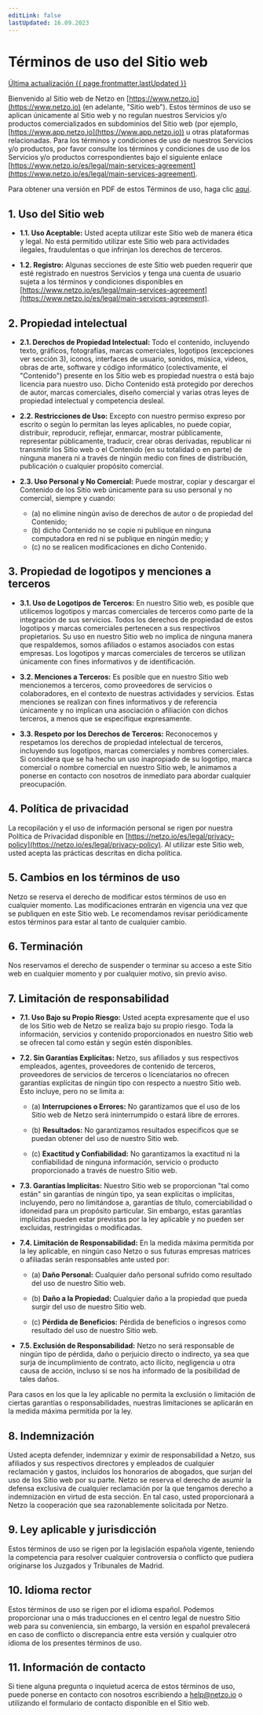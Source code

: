 ```yaml
---
editLink: false
lastUpdated: 16.09.2023
---
```


<script setup>
import { onMounted } from 'vue'
import { useData } from 'vitepress'

onMounted(async () => {
  if (window) await window.UC_UI.updateLanguage("es");
})
const { page } = useData()
</script>

# Términos de uso del Sitio web

<u>Última actualización {{ page.frontmatter.lastUpdated }}</u>

Bienvenido al Sitio web de Netzo en [https://www.netzo.io](https://www.netzo.io) (en adelante, "Sitio web"). Estos términos de uso se aplican únicamente al Sitio web y no regulan nuestros Servicios y/o productos comercializados en subdominios del Sitio web (por ejemplo, [https://www.app.netzo.io](https://www.app.netzo.io)) u otras plataformas relacionadas. Para los términos y condiciones de uso de nuestros Servicios y/o productos, por favor consulte los términos y condiciones de uso de los Servicios y/o productos correspondientes bajo el siguiente enlace [https://www.netzo.io/es/legal/main-services-agreement](https://www.netzo.io/es/legal/main-services-agreement).

Para obtener una versión en PDF de estos Términos de uso, haga clic [aquí](../../documents/website-terms-of-use-es.pdf).

## 1. Uso del Sitio web

- **1.1. Uso Aceptable:** Usted acepta utilizar este Sitio web de manera ética y legal. No está permitido utilizar este Sitio web para actividades ilegales, fraudulentas o que infrinjan los derechos de terceros.

- **1.2. Registro:** Algunas secciones de este Sitio web pueden requerir que esté registrado en nuestros Servicios y tenga una cuenta de usuario sujeta a los términos y condiciones disponibles en [https://www.netzo.io/es/legal/main-services-agreement](https://www.netzo.io/es/legal/main-services-agreement).

## 2. Propiedad intelectual

- **2.1. Derechos de Propiedad Intelectual:** Todo el contenido, incluyendo texto, gráficos, fotografías, marcas comerciales, logotipos (excepciones ver sección 3), iconos, interfaces de usuario, sonidos, música, videos, obras de arte, software y código informático (colectivamente, el "Contenido") presente en los Sitio web es propiedad nuestra o está bajo licencia para nuestro uso. Dicho Contenido está protegido por derechos de autor, marcas comerciales, diseño comercial y varias otras leyes de propiedad intelectual y competencia desleal.

- **2.2. Restricciones de Uso:** Excepto con nuestro permiso expreso por escrito o según lo permitan las leyes aplicables, no puede copiar, distribuir, reproducir, reflejar, enmarcar, mostrar públicamente, representar públicamente, traducir, crear obras derivadas, republicar ni transmitir los Sitio web o el Contenido (en su totalidad o en parte) de ninguna manera ni a través de ningún medio con fines de distribución, publicación o cualquier propósito comercial.

- **2.3. Uso Personal y No Comercial:** Puede mostrar, copiar y descargar el Contenido de los Sitio web únicamente para su uso personal y no comercial, siempre y cuando:
  - (a) no elimine ningún aviso de derechos de autor o de propiedad del Contenido;
  - (b) dicho Contenido no se copie ni publique en ninguna computadora en red ni se publique en ningún medio; y
  - (c) no se realicen modificaciones en dicho Contenido.

## 3. Propiedad de logotipos y menciones a terceros

- **3.1. Uso de Logotipos de Terceros:** En nuestro Sitio web, es posible que utilicemos logotipos y marcas comerciales de terceros como parte de la integración de sus servicios. Todos los derechos de propiedad de estos logotipos y marcas comerciales pertenecen a sus respectivos propietarios. Su uso en nuestro Sitio web no implica de ninguna manera que respaldemos, somos afiliados o estamos asociados con estas empresas. Los logotipos y marcas comerciales de terceros se utilizan únicamente con fines informativos y de identificación.

- **3.2. Menciones a Terceros:** Es posible que en nuestro Sitio web mencionemos a terceros, como proveedores de servicios o colaboradores, en el contexto de nuestras actividades y servicios. Estas menciones se realizan con fines informativos y de referencia únicamente y no implican una asociación o afiliación con dichos terceros, a menos que se especifique expresamente.

- **3.3. Respeto por los Derechos de Terceros:** Reconocemos y respetamos los derechos de propiedad intelectual de terceros, incluyendo sus logotipos, marcas comerciales y nombres comerciales. Si considera que se ha hecho un uso inapropiado de su logotipo, marca comercial o nombre comercial en nuestro Sitio web, le animamos a ponerse en contacto con nosotros de inmediato para abordar cualquier preocupación.

## 4. Política de privacidad

 La recopilación y el uso de información personal se rigen por nuestra Política de Privacidad disponible en [https://netzo.io/es/legal/privacy-policy](https://netzo.io/es/legal/privacy-policy). Al utilizar este Sitio web, usted acepta las prácticas descritas en dicha política.

## 5. Cambios en los términos de uso

Netzo se reserva el derecho de modificar estos términos de uso en cualquier momento. Las modificaciones entrarán en vigencia una vez que se publiquen en este Sitio web. Le recomendamos revisar periódicamente estos términos para estar al tanto de cualquier cambio.

## 6. Terminación

Nos reservamos el derecho de suspender o terminar su acceso a este Sitio web en cualquier momento y por cualquier motivo, sin previo aviso.

## 7. Limitación de responsabilidad

- **7.1. Uso Bajo su Propio Riesgo:** Usted acepta expresamente que el uso de los Sitio web de Netzo se realiza bajo su propio riesgo. Toda la información, servicios y contenido proporcionados en nuestro Sitio web se ofrecen tal como están y según estén disponibles.

- **7.2. Sin Garantías Explícitas:** Netzo, sus afiliados y sus respectivos empleados, agentes, proveedores de contenido de terceros, proveedores de servicios de terceros o licenciatarios no ofrecen garantías explícitas de ningún tipo con respecto a nuestro Sitio web. Esto incluye, pero no se limita a:

  - (a) **Interrupciones o Errores:** No garantizamos que el uso de los Sitio web de Netzo será ininterrumpido o estará libre de errores.

  - (b) **Resultados:** No garantizamos resultados específicos que se puedan obtener del uso de nuestro Sitio web.

  - (c) **Exactitud y Confiabilidad:** No garantizamos la exactitud ni la confiabilidad de ninguna información, servicio o producto proporcionado a través de nuestro Sitio web.

- **7.3. Garantías Implícitas:** Nuestro Sitio web se proporcionan "tal como están" sin garantías de ningún tipo, ya sean explícitas o implícitas, incluyendo, pero no limitándose a, garantías de título, comerciabilidad o idoneidad para un propósito particular. Sin embargo, estas garantías implícitas pueden estar previstas por la ley aplicable y no pueden ser excluidas, restringidas o modificadas.

- **7.4. Limitación de Responsabilidad:** En la medida máxima permitida por la ley aplicable, en ningún caso Netzo o sus futuras empresas matrices o afiliadas serán responsables ante usted por:

  - (a) **Daño Personal:** Cualquier daño personal sufrido como resultado del uso de nuestro Sitio web.

  - (b) **Daño a la Propiedad:** Cualquier daño a la propiedad que pueda surgir del uso de nuestro Sitio web.

  - (c) **Pérdida de Beneficios:** Pérdida de beneficios o ingresos como resultado del uso de nuestro Sitio web.

- **7.5. Exclusión de Responsabilidad:** Netzo no será responsable de ningún tipo de pérdida, daño o perjuicio directo o indirecto, ya sea que surja de incumplimiento de contrato, acto ilícito, negligencia u otra causa de acción, incluso si se nos ha informado de la posibilidad de tales daños.

Para casos en los que la ley aplicable no permita la exclusión o limitación de ciertas garantías o responsabilidades, nuestras limitaciones se aplicarán en la medida máxima permitida por la ley.

## 8. Indemnización

Usted acepta defender, indemnizar y eximir de responsabilidad a Netzo, sus afiliados y sus respectivos directores y empleados de cualquier reclamación y gastos, incluidos los honorarios de abogados, que surjan del uso de los Sitio web por su parte. Netzo se reserva el derecho de asumir la defensa exclusiva de cualquier reclamación por la que tengamos derecho a indemnización en virtud de esta sección. En tal caso, usted proporcionará a Netzo la cooperación que sea razonablemente solicitada por Netzo.

## 9. Ley aplicable y jurisdicción

Estos términos de uso se rigen por la legislación española vigente, teniendo la competencia para resolver cualquier controversia o conflicto que pudiera originarse los Juzgados y Tribunales de Madrid.

## 10. Idioma rector

Estos términos de uso se rigen por el idioma español. Podemos proporcionar una o más traducciones en el centro legal de nuestro Sitio web para su conveniencia, sin embargo, la versión en español prevalecerá en caso de conflicto o discrepancia entre esta versión y cualquier otro idioma de los presentes términos de uso.

## 11. Información de contacto

Si tiene alguna pregunta o inquietud acerca de estos términos de uso, puede ponerse en contacto con nosotros escribiendo a [help@netzo.io](help@netzo.io) o utilizando el formulario de contacto disponible en el Sitio web.
